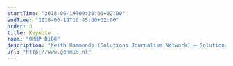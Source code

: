 ```yaml
---
startTime: "2018-06-19T09:30:00+02:00"
endTime: "2018-06-19T10:45:00+02:00"
order: 3
title: Keynote
room: "OMHP D108"
description: "Keith Hammonds (Solutions Journalism Network) – Solutions Journalism in the Trump age"
url: "http://www.genm18.nl"
---
```


